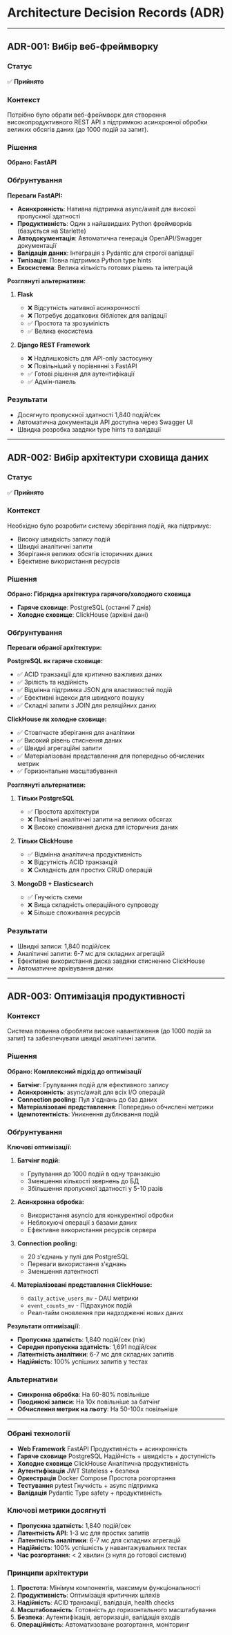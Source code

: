 # Architecture Decision Records (ADR)

---

## ADR-001: Вибір веб-фреймворку

### Статус
✅ **Прийнято**

### Контекст
Потрібно було обрати веб-фреймворк для створення високопродуктивного REST API з підтримкою асинхронної обробки великих обсягів даних (до 1000 подій за запит).

### Рішення
**Обрано: FastAPI**

### Обґрунтування

**Переваги FastAPI:**
- **Асинхронність**: Нативна підтримка async/await для високої пропускної здатності
- **Продуктивність**: Один з найшвидших Python фреймворків (базується на Starlette)
- **Автодокументація**: Автоматична генерація OpenAPI/Swagger документації
- **Валідація даних**: Інтеграція з Pydantic для строгої валідації
- **Типізація**: Повна підтримка Python type hints
- **Екосистема**: Велика кількість готових рішень та інтеграцій

**Розглянуті альтернативи:**

1. **Flask**
   - ❌ Відсутність нативної асинхронності
   - ❌ Потребує додаткових бібліотек для валідації
   - ✅ Простота та зрозумілість
   - ✅ Велика екосистема

2. **Django REST Framework**
   - ❌ Надлишковість для API-only застосунку
   - ❌ Повільніший у порівнянні з FastAPI
   - ✅ Готові рішення для аутентифікації
   - ✅ Адмін-панель


### Результати
- Досягнуто пропускної здатності 1,840 подій/сек
- Автоматична документація API доступна через Swagger UI
- Швидка розробка завдяки type hints та валідації

---

## ADR-002: Вибір архітектури сховища даних

### Статус
✅ **Прийнято**

### Контекст
Необхідно було розробити систему зберігання подій, яка підтримує:
- Високу швидкість запису подій
- Швидкі аналітичні запити
- Зберігання великих обсягів історичних даних
- Ефективне використання ресурсів

### Рішення
**Обрано: Гібридна архітектура гарячого/холодного сховища**
- **Гаряче сховище**: PostgreSQL (останні 7 днів)
- **Холодне сховище**: ClickHouse (архівні дані)

### Обґрунтування

**Переваги обраної архітектури:**

**PostgreSQL як гаряче сховище:**
- ✅ ACID транзакції для критично важливих даних
- ✅ Зрілість та надійність
- ✅ Відмінна підтримка JSON для властивостей подій
- ✅ Ефективні індекси для швидкого пошуку
- ✅ Складні запити з JOIN для реляційних даних

**ClickHouse як холодне сховище:**
- ✅ Стовпчасте зберігання для аналітики
- ✅ Високий рівень стиснення даних
- ✅ Швидкі агрегаційні запити
- ✅ Матеріалізовані представлення для попередньо обчислених метрик
- ✅ Горизонтальне масштабування

**Розглянуті альтернативи:**

1. **Тільки PostgreSQL**
   - ✅ Простота архітектури
   - ❌ Повільні аналітичні запити на великих обсягах
   - ❌ Високе споживання диска для історичних даних

2. **Тільки ClickHouse**
   - ✅ Відмінна аналітична продуктивність
   - ❌ Відсутність ACID транзакцій
   - ❌ Складність для простих CRUD операцій

3. **MongoDB + Elasticsearch**
   - ✅ Гнучкість схеми
   - ❌ Вища складність операційного супроводу
   - ❌ Більше споживання ресурсів


### Результати
- Швидкі записи: 1,840 подій/сек
- Аналітичні запити: 6-7 мс для складних агрегацій
- Ефективне використання диска завдяки стисненню ClickHouse
- Автоматичне архівування даних

---

## ADR-003: Оптимізація продуктивності

### Контекст
Система повинна обробляти високе навантаження (до 1000 подій за запит) та забезпечувати швидкі аналітичні запити.

### Рішення
**Обрано: Комплексний підхід до оптимізації**
- **Батчінг**: Групування подій для ефективного запису
- **Асинхронність**: async/await для всіх I/O операцій  
- **Connection pooling**: Пул з'єднань до баз даних
- **Матеріалізовані представлення**: Попередньо обчислені метрики
- **Ідемпотентність**: Уникнення дублювання подій

### Обґрунтування

**Ключові оптимізації:**

1. **Батчінг подій:**
   - Групування до 1000 подій в одну транзакцію
   - Зменшення кількості звернень до БД
   - Збільшення пропускної здатності у 5-10 разів

2. **Асинхронна обробка:**
   - Використання asyncio для конкурентної обробки
   - Неблокуючі операції з базами даних
   - Ефективне використання ресурсів сервера

3. **Connection pooling:**
   - 20 з'єднань у пулі для PostgreSQL
   - Переваги використання з'єднань
   - Зменшення латентності

4. **Матеріалізовані представлення ClickHouse:**
   - `daily_active_users_mv` - DAU метрики
   - `event_counts_mv` - Підрахунок подій
   - Реал-тайм оновлення при надходженні нових даних

**Результати оптимізації:**
- **Пропускна здатність**: 1,840 подій/сек (пік)
- **Середня пропускна здатність**: 1,691 подій/сек
- **Латентність аналітики**: 6-7 мс для складних запитів
- **Надійність**: 100% успішних запитів у тестах

### Альтернативи
- **Синхронна обробка**: На 60-80% повільніше
- **Поодинокі записи**: На 10x повільніше за батчінг
- **Обчислення метрик на льоту**: На 50-100x повільніше

---



### Обрані технології


- **Web Framework**  FastAPI  Продуктивність + асинхронність 
- **Гаряче сховище**  PostgreSQL Надійність + швидкість + доступність 
- **Холодне сховище**  ClickHouse Аналітична продуктивність 
- **Аутентифікація**  JWT Stateless + безпека 
- **Оркестрація**  Docker Compose Простота розгортання 
- **Тестування** pytest Гнучкість + async підтримка 
- **Валідація**  Pydantic Type safety + продуктивність 

### Ключові метрики досягнуті

- **Пропускна здатність**: 1,840 подій/сек
- **Латентність API**: 1-3 мс для простих запитів
- **Латентність аналітики**: 6-7 мс для складних агрегацій
- **Надійність**: 100% успішність у навантажувальних тестах
- **Час розгортання**: < 2 хвилин (з нуля до готової системи)

### Принципи архітектури

1. **Простота**: Мінімум компонентів, максимум функціональності
2. **Продуктивність**: Оптимізація критичних шляхів
3. **Надійність**: ACID транзакції, валідація, health checks
4. **Масштабованість**: Готовність до горизонтального масштабування
5. **Безпека**: Аутентифікація, авторизація, валідація входів
6. **Операційність**: Автоматизоване розгортання, моніторинг

